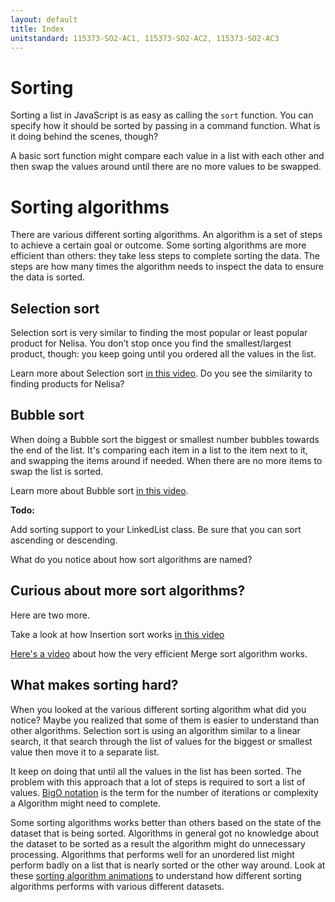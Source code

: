 ```yaml
---
layout: default
title: Index
unitstandard: 115373-SO2-AC1, 115373-SO2-AC2, 115373-SO2-AC3
---
```


# Sorting

Sorting a list in JavaScript is as easy as calling the `sort` function. You can specify how it should be sorted by passing in a command function. What is it doing behind the scenes, though?

A basic sort function might compare each value in a list with each other and then swap the values around until there are no more values to be swapped.

# Sorting algorithms

There are various different sorting algorithms. An algorithm is a set of steps to achieve a certain goal or outcome. Some sorting algorithms are more efficient than others: they take less steps to complete sorting the data. The steps are how many times the algorithm needs to inspect the data to ensure the data is sorted.

## Selection sort

Selection sort is very similar to finding the most popular or least popular product for Nelisa. You don’t stop once you find the smallest/largest product, though: you keep going until you ordered all the values in the list.

Learn more about Selection sort [in this video](https://www.youtube.com/watch?v=f8hXR_Hvybo). Do you see the similarity to finding products for Nelisa?

## Bubble sort

When doing a Bubble sort the biggest or smallest number bubbles towards the end of the list. It's comparing each item in a list to the item next to it, and swapping the items around if needed. When there are no more items to swap the list is sorted.

Learn more about Bubble sort [in this video](https://www.youtube.com/watch?v=Ui97-_n5xjo).

**Todo:**

Add sorting support to your LinkedList class. Be sure that you can sort ascending or descending.

What do you notice about how sort algorithms are named?

## Curious about more sort algorithms?

Here are two more.

Take a look at how Insertion sort works [in this video](https://www.youtube.com/watch?v=DFG-XuyPYUQ)

[Here's a video](https://www.youtube.com/watch?v=f8hXR_Hvybo) about how the very efficient Merge sort algorithm works.


## What makes sorting hard?

When you looked at the various different sorting algorithm what did you notice? Maybe you realized that some of them is easier to understand than other algorithms. Selection sort is using an algorithm similar to a linear search, it that search through the list of values for the biggest or smallest value then move it to a separate list.

It keep on doing that until all the values in the list has been sorted. The problem with this approach that a lot of steps is required to sort a list of values. [BigO notation](https://justin.abrah.ms/computer-science/big-o-notation-explained.html) is the term for the number of iterations or complexity a Algorithm might need to complete.

Some sorting algorithms works better than others based on the state of the dataset that is being sorted. Algorithms in general got no knowledge about the dataset to be sorted as a result the algorithm might do unnecessary processing. Algorithms that performs well for an unordered list might perform badly on a list that is nearly sorted or the other way around. Look at these [sorting algorithm animations](https://www.toptal.com/developers/sorting-algorithms) to understand how different sorting algorithms performs with various different datasets.

